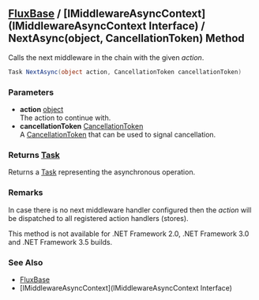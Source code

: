 [FluxBase](index) / [IMiddlewareAsyncContext](IMiddlewareAsyncContext Interface) / NextAsync(object, CancellationToken) Method
------------------------------------------------------------------------------------------------------------------------------

Calls the next middleware in the chain with the given _action_.

```c#
Task NextAsync(object action, CancellationToken cancellationToken)
```

### Parameters
* __action__ [object](https://docs.microsoft.com/dotnet/api/system.object)  
The action to continue with.
* __cancellationToken__ [CancellationToken](https://docs.microsoft.com/dotnet/api/system.threading.cancellationtoken)  
A [CancellationToken](https://docs.microsoft.com/dotnet/api/system.threading.cancellationtoken) that can be used to signal cancellation.

### Returns [Task](https://docs.microsoft.com/dotnet/api/system.threading.tasks.task)
Returns a [Task](https://docs.microsoft.com/dotnet/api/system.threading.tasks.task) representing the asynchronous operation.

### Remarks
In case there is no next middleware handler configured then the _action_ will be dispatched to all registered action handlers (stores).

This method is not available for .NET Framework 2.0, .NET Framework 3.0 and .NET Framework 3.5 builds.

### See Also
* [FluxBase](index)
* [IMiddlewareAsyncContext](IMiddlewareAsyncContext Interface)